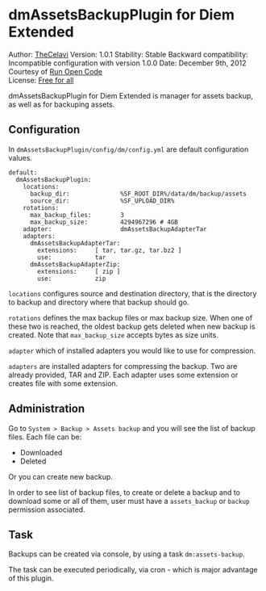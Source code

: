 dmAssetsBackupPlugin for Diem Extended
===============================

Author: [TheCelavi](http://www.runopencode.com/about/thecelavi)
Version: 1.0.1
Stability: Stable
Backward compatibility: Incompatible configuration with version 1.0.0
Date: December 9th, 2012  
Courtesy of [Run Open Code](http://www.runopencode.com)   
License: [Free for all](http://www.runopencode.com/terms-and-conditions/free-for-all)

dmAssetsBackupPlugin for Diem Extended is manager for assets backup, as well as 
for backuping assets. 

Configuration
-------------

In `dmAssetsBackupPlugin/config/dm/config.yml` are default configuration values.

	default:
      dmAssetsBackupPlugin:
        locations:
          backup_dir:              %SF_ROOT_DIR%/data/dm/backup/assets
          source_dir:              %SF_UPLOAD_DIR%
        rotations:
          max_backup_files:        3
          max_backup_size:         4294967296 # 4GB
        adapter:                   dmAssetsBackupAdapterTar
        adapters:
          dmAssetsBackupAdapterTar:
            extensions:     [ tar, tar.gz, tar.bz2 ]
            use:            tar
          dmAssetsBackupAdapterZip:
            extensions:     [ zip ]
            use:            zip

`locations` configures source and destination directory, that is the directory
to backup and directory where that backup should go.

`rotations` defines the max backup files or max backup size. When one of these 
two is reached, the oldest backup gets deleted when new backup is created. Note
that `max_backup_size` accepts bytes as size units.

`adapter` which of installed adapters you would like to use for compression.

`adapters` are installed adapters for compressing the backup. Two are already provided,
TAR and ZIP. Each adapter uses some extension or creates file with some extension.


Administration
---------------
Go to `System > Backup > Assets backup` and you will see the list of backup files. Each
file can be:

- Downloaded
- Deleted

Or you can create new backup.

In order to see list of backup files, to create or delete a backup and to download 
some or all of them, user must have a `assets_backup` or `backup` permission associated.


Task
----------------
Backups can be created via console, by using a task `dm:assets-backup`.

The task can be executed periodically, via cron - which is major advantage of this
plugin.

